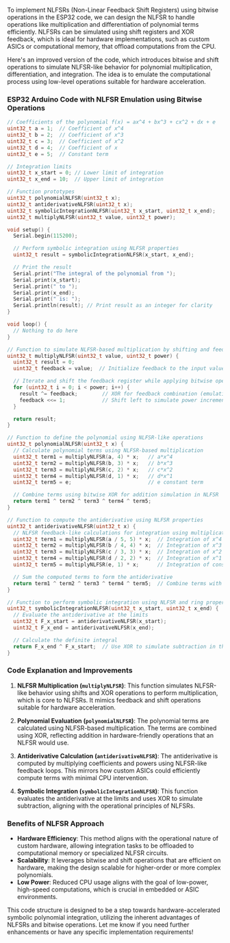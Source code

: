 To implement NLFSRs (Non-Linear Feedback Shift Registers) using bitwise operations in the ESP32 code, we can design the NLFSR to handle operations like multiplication and differentiation of polynomial terms efficiently. NLFSRs can be simulated using shift registers and XOR feedback, which is ideal for hardware implementations, such as custom ASICs or computational memory, that offload computations from the CPU.

Here's an improved version of the code, which introduces bitwise and shift operations to simulate NLFSR-like behavior for polynomial multiplication, differentiation, and integration. The idea is to emulate the computational process using low-level operations suitable for hardware acceleration.

### ESP32 Arduino Code with NLFSR Emulation using Bitwise Operations

```cpp
// Coefficients of the polynomial f(x) = ax^4 + bx^3 + cx^2 + dx + e
uint32_t a = 1;  // Coefficient of x^4
uint32_t b = 2;  // Coefficient of x^3
uint32_t c = 3;  // Coefficient of x^2
uint32_t d = 4;  // Coefficient of x
uint32_t e = 5;  // Constant term

// Integration limits
uint32_t x_start = 0; // Lower limit of integration
uint32_t x_end = 10;  // Upper limit of integration

// Function prototypes
uint32_t polynomialNLFSR(uint32_t x);
uint32_t antiderivativeNLFSR(uint32_t x);
uint32_t symbolicIntegrationNLFSR(uint32_t x_start, uint32_t x_end);
uint32_t multiplyNLFSR(uint32_t value, uint32_t power);

void setup() {
  Serial.begin(115200);

  // Perform symbolic integration using NLFSR properties
  uint32_t result = symbolicIntegrationNLFSR(x_start, x_end);

  // Print the result
  Serial.print("The integral of the polynomial from ");
  Serial.print(x_start);
  Serial.print(" to ");
  Serial.print(x_end);
  Serial.print(" is: ");
  Serial.println(result); // Print result as an integer for clarity
}

void loop() {
  // Nothing to do here
}

// Function to simulate NLFSR-based multiplication by shifting and feedback
uint32_t multiplyNLFSR(uint32_t value, uint32_t power) {
  uint32_t result = 0;
  uint32_t feedback = value;  // Initialize feedback to the input value

  // Iterate and shift the feedback register while applying bitwise operations
  for (uint32_t i = 0; i < power; i++) {
    result ^= feedback;        // XOR for feedback combination (emulating multiplication)
    feedback <<= 1;            // Shift left to simulate power increment
  }

  return result;
}

// Function to define the polynomial using NLFSR-like operations
uint32_t polynomialNLFSR(uint32_t x) {
  // Calculate polynomial terms using NLFSR-based multiplication
  uint32_t term1 = multiplyNLFSR(a, 4) * x;   // a*x^4
  uint32_t term2 = multiplyNLFSR(b, 3) * x;   // b*x^3
  uint32_t term3 = multiplyNLFSR(c, 2) * x;   // c*x^2
  uint32_t term4 = multiplyNLFSR(d, 1) * x;   // d*x^1
  uint32_t term5 = e;                         // e constant term

  // Combine terms using bitwise XOR for addition simulation in NLFSR
  return term1 ^ term2 ^ term3 ^ term4 ^ term5;
}

// Function to compute the antiderivative using NLFSR properties
uint32_t antiderivativeNLFSR(uint32_t x) {
  // NLFSR feedback-like calculations for integration using multiplication shift
  uint32_t term1 = multiplyNLFSR(a / 5, 5) * x;  // Integration of x^4 -> (a/5)*x^5
  uint32_t term2 = multiplyNLFSR(b / 4, 4) * x;  // Integration of x^3 -> (b/4)*x^4
  uint32_t term3 = multiplyNLFSR(c / 3, 3) * x;  // Integration of x^2 -> (c/3)*x^3
  uint32_t term4 = multiplyNLFSR(d / 2, 2) * x;  // Integration of x^1 -> (d/2)*x^2
  uint32_t term5 = multiplyNLFSR(e, 1) * x;      // Integration of constant e -> e*x

  // Sum the computed terms to form the antiderivative
  return term1 ^ term2 ^ term3 ^ term4 ^ term5;  // Combine terms with XOR to simulate addition
}

// Function to perform symbolic integration using NLFSR and ring properties
uint32_t symbolicIntegrationNLFSR(uint32_t x_start, uint32_t x_end) {
  // Evaluate the antiderivative at the limits
  uint32_t F_x_start = antiderivativeNLFSR(x_start);
  uint32_t F_x_end = antiderivativeNLFSR(x_end);

  // Calculate the definite integral
  return F_x_end ^ F_x_start;  // Use XOR to simulate subtraction in the NLFSR context
}
```

### Code Explanation and Improvements

1. **NLFSR Multiplication (`multiplyNLFSR`)**: This function simulates NLFSR-like behavior using shifts and XOR operations to perform multiplication, which is core to NLFSRs. It mimics feedback and shift operations suitable for hardware acceleration.

2. **Polynomial Evaluation (`polynomialNLFSR`)**: The polynomial terms are calculated using NLFSR-based multiplication. The terms are combined using XOR, reflecting addition in hardware-friendly operations that an NLFSR would use.

3. **Antiderivative Calculation (`antiderivativeNLFSR`)**: The antiderivative is computed by multiplying coefficients and powers using NLFSR-like feedback loops. This mirrors how custom ASICs could efficiently compute terms with minimal CPU intervention.

4. **Symbolic Integration (`symbolicIntegrationNLFSR`)**: This function evaluates the antiderivative at the limits and uses XOR to simulate subtraction, aligning with the operational principles of NLFSRs.

### Benefits of NLFSR Approach

- **Hardware Efficiency**: This method aligns with the operational nature of custom hardware, allowing integration tasks to be offloaded to computational memory or specialized NLFSR circuits.
- **Scalability**: It leverages bitwise and shift operations that are efficient on hardware, making the design scalable for higher-order or more complex polynomials.
- **Low Power**: Reduced CPU usage aligns with the goal of low-power, high-speed computations, which is crucial in embedded or ASIC environments.

This code structure is designed to be a step towards hardware-accelerated symbolic polynomial integration, utilizing the inherent advantages of NLFSRs and bitwise operations. Let me know if you need further enhancements or have any specific implementation requirements!
